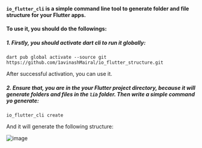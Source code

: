 #### `io_flutter_cli` is a simple command line tool to generate folder and file structure for your Flutter apps. 

#### To use it, you should do the followings:

##### 1. Firstly, you should activate dart cli to run it globally:

    dart pub global activate --source git https://github.com/1avinashMairal/io_flutter_structure.git
 
 After successful activation, you can use it.

##### 2. Ensure that, you are in the your Flutter project directory, because it will generate folders and files in the `lib` folder. Then write a simple command yo generate:
    
    io_flutter_cli create
    
    
    
And it will generate the following structure:

![image](https://user-images.githubusercontent.com/106060767/211762175-ceef353d-b152-4dc8-976e-186f445a3a03.png)
